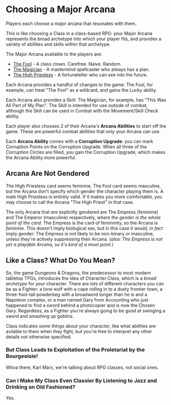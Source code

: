 # Choosing a Major Arcana

Players each choose a major arcana that resonates with them.

This is like choosing a Class in a class-based RPG: your Major Arcana represents the broad archetype
into which your player fits, and provides a variety of abilities and skills within that archetype.

The Major Arcana available to the players are:

* [The Fool](./arcana/0_the_fool.md) - A class clown. Carefree. Naive. Random.
* [The Magician](./generated/magician.md) - A mastermind spellcaster who always has a plan.
* [The High Priestess](./arcana/2_the_high_priestess.md) - A fortuneteller who can see into the future.

Each Arcana provides a handful of changes to the game: The Fool, for example, can treat "The Fool" as a wildcard, and gains the Lucky ability.

Each Arcana also provides a Skill: The Magician, for example, has "This Was All Part of My Plan". The Skill is intended for use outside of combat, although the Skill can be used in Combat with the Movement/Skill Check ability.

Each player also chooses 2 of their Arcana's **Arcana Abilities** to start off the game. These are powerful combat abilities that only your Arcana can use.

Each **Arcana Ability** comes with a **Corruption Upgrade**: you can mark Corruption Points on the Corruption Upgrade.
When all three of the _Corruption Circles_ are filled, you gain the Corruption Upgrade, which makes the Arcana Ability more powerful.

## Arcana Are Not Gendered

The High Priestess card seems feminine, The Fool card seems masculine, but the Arcana don't specify which gender the character playing them is.
A male High Priestess is entirely valid. If it makes you more comfortable, you may choose to call the Arcana "The High Priest" in that case.

The only Arcana that _are_ explicitly gendered are The Empress (feminine) and The Emperor (masculine) respectively, where _the gender is the whole point of the card_. The Empress is the card of femininity, so the Arcana is _feminine_. This doesn't imply biological sex, but in this case it _would, in fact_ imply
gender: The Empress is not likely to be non-binary or masculine, unless they're actively suppressing their Arcana. (_also: The Empress is not yet a playable Arcana,
so it's kind of a moot point._)

## Like a Class? What Do You Mean?

So, the game Dungeons & Dragons, the predecessor to most modern tabletop TPGs, introduces the idea of Character Class, which is
a _broad archetype_ for your character. There are lots of different characters you can be as a Fighter: a lone wolf with a cape
rolling in to a dusty frontier town, a three-foot-tall powderkeg with a broadword longer than he is and a Napoleon complex, or
a man named Gary from Accounting who just happened to find a sword behind a photocopier and is now the Chosen Gary.
Regardless, as a Fighter you're always going to be good at swinging a sword and smashing up goblins.

Class indicates _some things_ about your character, like what abilities are avilable to them when they fight,
but you're free to interpret any other details not otherwise specified.

### But Class Leads to Exploitation of the Proletariat by the Bourgeoisie!

Whoa there, Karl Marx, we're talking about RPG classes, not social ones.

### Can I Make My Class Even Classier By Listening to Jazz and Drinking an Old Fashioned?

Yes.



<!--
The initial run of the Major Arcana used exactly the first six cards and included:

* The Empress (A mama bear who hits like a truck when her allies are in danger),
* The Emperor (A charismatic leader with socks, sandals, and a wallet full of utility skills)
* The Hierophant (A bookish nerd who's armor is his speed)

then, I thought those seemed boring and replaced them with:

* The Lovers (pairs)
* Strength (they brought a lion)
* * Death (???)

however, ultimately I'd like to make sure that the game feels balanced and playable with just the first three classes before I add any more.
-->